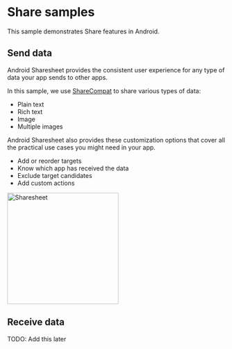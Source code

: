 # Share samples

This sample demonstrates Share features in Android.

## Send data

Android Sharesheet provides the consistent user experience for any type of data your app sends to
other apps.

In this sample, we use [ShareCompat][1] to share various types of data:

[1]: https://developer.android.com/reference/androidx/core/app/ShareCompat

- Plain text
- Rich text
- Image
- Multiple images

Android Sharesheet also provides these customization options that cover all the practical use cases
you might need in your app.

- Add or reorder targets
- Know which app has received the data
- Exclude target candidates
- Add custom actions

<img src="https://github.com/android/platform-samples/assets/1237536/d5733271-55ae-4b1a-bdc9-c4f9253e8d64" width="256" alt="Sharesheet" />

## Receive data

TODO: Add this later
